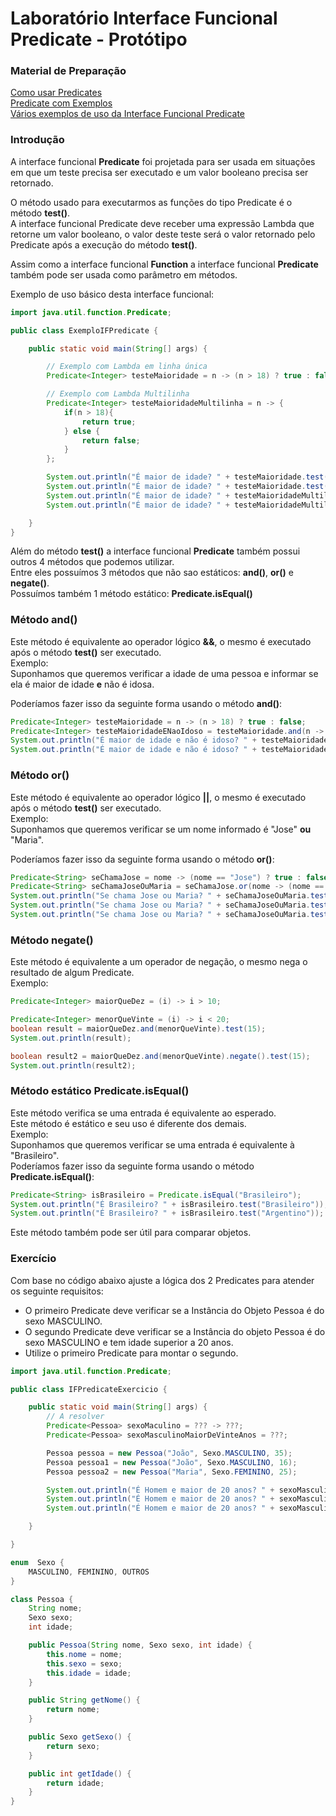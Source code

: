 # Laboratório Interface Funcional Predicate - Protótipo

### Material de Preparação
[Como usar Predicates](http://www.edneiparmigiani.com.br/java-8-como-usar-o-predicate/)<br/>
[Predicate com Exemplos](https://www.geeksforgeeks.org/java-8-predicate-with-examples/)<br/>
[Vários exemplos de uso da Interface Funcional Predicate](https://www.programcreek.com/java-api-examples/?api=java.util.function.Predicate)

### Introdução
A interface funcional **Predicate** foi projetada para ser usada em situações em que um teste precisa ser executado e um valor booleano precisa ser retornado.

O método usado para executarmos as funções do tipo Predicate é o método **test()**.
<br/>A interface funcional Predicate deve receber uma expressão Lambda que retorne um valor booleano, o valor deste teste será o valor retornado pelo Predicate após a execução do método **test()**.

Assim como a interface funcional **Function** a interface funcional **Predicate** também pode ser usada como parâmetro em métodos.

Exemplo de uso básico desta interface funcional:
```java
import java.util.function.Predicate;

public class ExemploIFPredicate {

    public static void main(String[] args) {

        // Exemplo com Lambda em linha única
        Predicate<Integer> testeMaioridade = n -> (n > 18) ? true : false;

        // Exemplo com Lambda Multilinha
        Predicate<Integer> testeMaioridadeMultilinha = n -> {
            if(n > 18){
                return true;
            } else {
                return false;
            }
        };

        System.out.println("É maior de idade? " + testeMaioridade.test(28));
        System.out.println("É maior de idade? " + testeMaioridade.test(17));
        System.out.println("É maior de idade? " + testeMaioridadeMultilinha.test(14));
        System.out.println("É maior de idade? " + testeMaioridadeMultilinha.test(31));

    }
}
```

Além do método **test()** a interface funcional **Predicate** também possui outros 4 métodos que podemos utilizar.
<br/>Entre eles possuímos 3 métodos que não sao estáticos: **and()**, **or()** e **negate()**.  
Possuímos também 1 método estático: **Predicate.isEqual()**

### Método and()
Este método é equivalente ao operador lógico **&&**, o mesmo é executado após o método **test()** ser executado.
<br/>Exemplo: 
<br/>Suponhamos que queremos verificar a idade de uma pessoa e informar se ela é maior de idade **e** não é idosa.

Poderíamos fazer isso da seguinte forma usando o método **and()**:
```java
Predicate<Integer> testeMaioridade = n -> (n > 18) ? true : false;
Predicate<Integer> testeMaioridadeENaoIdoso = testeMaioridade.and(n -> (n < 60) ? true : false);
System.out.println("É maior de idade e não é idoso? " + testeMaioridadeENaoIdoso.test(65));
System.out.println("É maior de idade e não é idoso? " + testeMaioridadeENaoIdoso.test(42));
```

### Método or()
Este método é equivalente ao operador lógico **||**, o mesmo é executado após o método **test()** ser executado.
<br/>Exemplo:
<br/>Suponhamos que queremos verificar se um nome informado é "Jose" **ou** "Maria".

Poderíamos fazer isso da seguinte forma usando o método **or()**:
```java
Predicate<String> seChamaJose = nome -> (nome == "Jose") ? true : false;
Predicate<String> seChamaJoseOuMaria = seChamaJose.or(nome -> (nome == "Maria") ? true : false);
System.out.println("Se chama Jose ou Maria? " + seChamaJoseOuMaria.test("Jose"));
System.out.println("Se chama Jose ou Maria? " + seChamaJoseOuMaria.test("Maria"));
System.out.println("Se chama Jose ou Maria? " + seChamaJoseOuMaria.test("Draven"));
```

### Método negate()
Este método é equivalente a um operador de negação, o mesmo nega o resultado de algum Predicate.
<br/>Exemplo:
```java
Predicate<Integer> maiorQueDez = (i) -> i > 10;

Predicate<Integer> menorQueVinte = (i) -> i < 20;
boolean result = maiorQueDez.and(menorQueVinte).test(15);
System.out.println(result);

boolean result2 = maiorQueDez.and(menorQueVinte).negate().test(15);
System.out.println(result2);
```

### Método estático Predicate.isEqual()
Este método verifica se uma entrada é equivalente ao esperado.
<br/>Este método é estático e seu uso é diferente dos demais.
<br/>Exemplo:
<br/>Suponhamos que queremos verificar se uma entrada é equivalente à "Brasileiro".
<br/>Poderíamos fazer isso da seguinte forma usando o método **Predicate.isEqual()**:
```java
Predicate<String> isBrasileiro = Predicate.isEqual("Brasileiro");
System.out.println("É Brasileiro? " + isBrasileiro.test("Brasileiro"));
System.out.println("É Brasileiro? " + isBrasileiro.test("Argentino"));
```

Este método também pode ser útil para comparar objetos.


### Exercício
Com base no código abaixo ajuste a lógica dos 2 Predicates para atender os seguinte requisitos:
 * O primeiro Predicate deve verificar se a Instância do Objeto Pessoa é do sexo MASCULINO.
 * O segundo Predicate deve verificar se a Instância do objeto Pessoa é do sexo MASCULINO e tem idade superior a 20 anos.
 * Utilize o primeiro Predicate para montar o segundo.
```java
import java.util.function.Predicate;

public class IFPredicateExercicio {

    public static void main(String[] args) {
        // A resolver
        Predicate<Pessoa> sexoMaculino = ??? -> ???;
        Predicate<Pessoa> sexoMasculinoMaiorDeVinteAnos = ???;

        Pessoa pessoa = new Pessoa("João", Sexo.MASCULINO, 35);
        Pessoa pessoa1 = new Pessoa("João", Sexo.MASCULINO, 16);
        Pessoa pessoa2 = new Pessoa("Maria", Sexo.FEMININO, 25);

        System.out.println("É Homem e maior de 20 anos? " + sexoMasculinoMaiorDeVinteAnos.test(pessoa));
        System.out.println("É Homem e maior de 20 anos? " + sexoMasculinoMaiorDeVinteAnos.test(pessoa1));
        System.out.println("É Homem e maior de 20 anos? " + sexoMasculinoMaiorDeVinteAnos.test(pessoa2));

    }

}

enum  Sexo {
    MASCULINO, FEMININO, OUTROS
}

class Pessoa {
    String nome;
    Sexo sexo;
    int idade;

    public Pessoa(String nome, Sexo sexo, int idade) {
        this.nome = nome;
        this.sexo = sexo;
        this.idade = idade;
    }

    public String getNome() {
        return nome;
    }

    public Sexo getSexo() {
        return sexo;
    }

    public int getIdade() {
        return idade;
    }
}
```